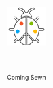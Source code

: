 <br /><br />
<br /><br />

<div align="center"><img width="90" src="img/mt.png" /></div>

<br /><br />

<p align="center">Coming Sewn</p>
